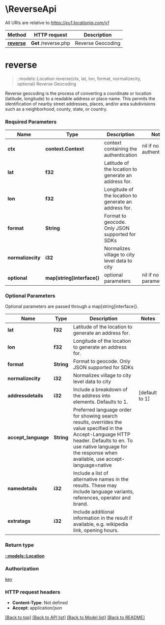 # \ReverseApi

All URIs are relative to *https://eu1.locationiq.com/v1*

Method | HTTP request | Description
------------- | ------------- | -------------
[**reverse**](ReverseApi.md#reverse) | **Get** /reverse.php | Reverse Geocoding


# **reverse**
> ::models::Location reverse(ctx, lat, lon, format, normalizecity, optional)
Reverse Geocoding

Reverse geocoding is the process of converting a coordinate or location (latitude, longitude) to a readable address or place name. This permits the identification of nearby street addresses, places, and/or area subdivisions such as a neighborhood, county, state, or country.

### Required Parameters

Name | Type | Description  | Notes
------------- | ------------- | ------------- | -------------
 **ctx** | **context.Context** | context containing the authentication | nil if no authentication
  **lat** | **f32**| Latitude of the location to generate an address for. | 
  **lon** | **f32**| Longitude of the location to generate an address for. | 
  **format** | **String**| Format to geocode. Only JSON supported for SDKs | 
  **normalizecity** | **i32**| Normalizes village to city level data to city | 
 **optional** | **map[string]interface{}** | optional parameters | nil if no parameters

### Optional Parameters
Optional parameters are passed through a map[string]interface{}.

Name | Type | Description  | Notes
------------- | ------------- | ------------- | -------------
 **lat** | **f32**| Latitude of the location to generate an address for. | 
 **lon** | **f32**| Longitude of the location to generate an address for. | 
 **format** | **String**| Format to geocode. Only JSON supported for SDKs | 
 **normalizecity** | **i32**| Normalizes village to city level data to city | 
 **addressdetails** | **i32**| Include a breakdown of the address into elements. Defaults to 1. | [default to 1]
 **accept_language** | **String**| Preferred language order for showing search results, overrides the value specified in the Accept-Language HTTP header. Defaults to en. To use native language for the response when available, use accept-language&#x3D;native | 
 **namedetails** | **i32**| Include a list of alternative names in the results. These may include language variants, references, operator and brand. | 
 **extratags** | **i32**| Include additional information in the result if available, e.g. wikipedia link, opening hours. | 

### Return type

[**::models::Location**](location.md)

### Authorization

[key](../README.md#key)

### HTTP request headers

 - **Content-Type**: Not defined
 - **Accept**: application/json

[[Back to top]](#) [[Back to API list]](../README.md#documentation-for-api-endpoints) [[Back to Model list]](../README.md#documentation-for-models) [[Back to README]](../README.md)

